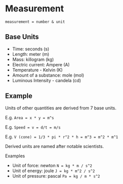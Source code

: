 # Measurement  

`measurement = number & unit`

## Base Units
- Time: seconds (s)
- Length: meter (m)
- Mass: killogram (kg)
- Electric current: Ampere (A)
- Temperature - Kelvin (K)
- Amount of a substance: mole (mol)
- Luminous Intensity - candela (cd)

## Example

Units of other quantities are derived from 7 base units.

E.g. `Area = x * y = m^s`

E.g. `Speed = v = d/t = m/s`

E.g. `V (cone) = 1/3 * pi * r^2 * h = m^3 = m^2 * m^1`

Derived units are named after notable scientists.

Examples

- Unit of force: newton `N = kg * m / s^2`
- Unit of energy: joule `J = kg * m^2 / s^2`
- Unit of pressure: pascal `Pa = kg / m * s^2`

